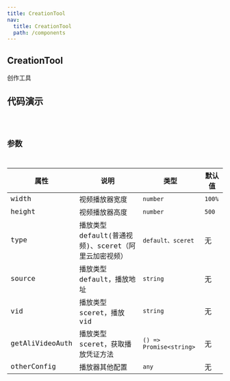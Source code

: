 ```yaml
---
title: CreationTool
nav:
  title: CreationTool
  path: /components
---
```


## CreationTool

创作工具

## 代码演示

<code src="./demo/default.tsx" />

## 参数

| 属性 | 说明 | 类型 | 默认值 |
| --- | --- | --- | --- |
| width | 视频播放器宽度 | `number` | `100%` |
| height | 视频播放器高度 | `number` | `500` |
| type | 播放类型default(普通视频)、sceret（阿里云加密视频） | `default、sceret` | 无 |
| source | 播放类型default，播放地址 | `string` | 无 |
| vid | 播放类型sceret，播放vid | `string` | 无 |
| getAliVideoAuth | 播放类型sceret，获取播放凭证方法 | `() => Promise<string>` | 无 |
| otherConfig | 播放器其他配置 | `any` | 无 |

